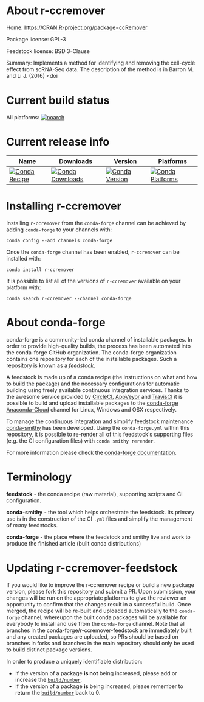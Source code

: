 About r-ccremover
=================

Home: https://CRAN.R-project.org/package=ccRemover

Package license: GPL-3

Feedstock license: BSD 3-Clause

Summary: Implements a method for identifying and removing the cell-cycle effect from scRNA-Seq data. The description of the  method is in Barron M. and Li J. (2016) <doi



Current build status
====================

All platforms:
[![noarch](https://img.shields.io/circleci/project/github/conda-forge/r-ccremover-feedstock/master.svg?label=noarch)](https://circleci.com/gh/conda-forge/r-ccremover-feedstock)

Current release info
====================

| Name | Downloads | Version | Platforms |
| --- | --- | --- | --- |
| [![Conda Recipe](https://img.shields.io/badge/recipe-r--ccremover-green.svg)](https://anaconda.org/conda-forge/r-ccremover) | [![Conda Downloads](https://img.shields.io/conda/dn/conda-forge/r-ccremover.svg)](https://anaconda.org/conda-forge/r-ccremover) | [![Conda Version](https://img.shields.io/conda/vn/conda-forge/r-ccremover.svg)](https://anaconda.org/conda-forge/r-ccremover) | [![Conda Platforms](https://img.shields.io/conda/pn/conda-forge/r-ccremover.svg)](https://anaconda.org/conda-forge/r-ccremover) |

Installing r-ccremover
======================

Installing `r-ccremover` from the `conda-forge` channel can be achieved by adding `conda-forge` to your channels with:

```
conda config --add channels conda-forge
```

Once the `conda-forge` channel has been enabled, `r-ccremover` can be installed with:

```
conda install r-ccremover
```

It is possible to list all of the versions of `r-ccremover` available on your platform with:

```
conda search r-ccremover --channel conda-forge
```


About conda-forge
=================

conda-forge is a community-led conda channel of installable packages.
In order to provide high-quality builds, the process has been automated into the
conda-forge GitHub organization. The conda-forge organization contains one repository
for each of the installable packages. Such a repository is known as a *feedstock*.

A feedstock is made up of a conda recipe (the instructions on what and how to build
the package) and the necessary configurations for automatic building using freely
available continuous integration services. Thanks to the awesome service provided by
[CircleCI](https://circleci.com/), [AppVeyor](https://www.appveyor.com/)
and [TravisCI](https://travis-ci.org/) it is possible to build and upload installable
packages to the [conda-forge](https://anaconda.org/conda-forge)
[Anaconda-Cloud](https://anaconda.org/) channel for Linux, Windows and OSX respectively.

To manage the continuous integration and simplify feedstock maintenance
[conda-smithy](https://github.com/conda-forge/conda-smithy) has been developed.
Using the ``conda-forge.yml`` within this repository, it is possible to re-render all of
this feedstock's supporting files (e.g. the CI configuration files) with ``conda smithy rerender``.

For more information please check the [conda-forge documentation](https://conda-forge.org/docs/).

Terminology
===========

**feedstock** - the conda recipe (raw material), supporting scripts and CI configuration.

**conda-smithy** - the tool which helps orchestrate the feedstock.
                   Its primary use is in the construction of the CI ``.yml`` files
                   and simplify the management of *many* feedstocks.

**conda-forge** - the place where the feedstock and smithy live and work to
                  produce the finished article (built conda distributions)


Updating r-ccremover-feedstock
==============================

If you would like to improve the r-ccremover recipe or build a new
package version, please fork this repository and submit a PR. Upon submission,
your changes will be run on the appropriate platforms to give the reviewer an
opportunity to confirm that the changes result in a successful build. Once
merged, the recipe will be re-built and uploaded automatically to the
`conda-forge` channel, whereupon the built conda packages will be available for
everybody to install and use from the `conda-forge` channel.
Note that all branches in the conda-forge/r-ccremover-feedstock are
immediately built and any created packages are uploaded, so PRs should be based
on branches in forks and branches in the main repository should only be used to
build distinct package versions.

In order to produce a uniquely identifiable distribution:
 * If the version of a package **is not** being increased, please add or increase
   the [``build/number``](https://conda.io/docs/user-guide/tasks/build-packages/define-metadata.html#build-number-and-string).
 * If the version of a package **is** being increased, please remember to return
   the [``build/number``](https://conda.io/docs/user-guide/tasks/build-packages/define-metadata.html#build-number-and-string)
   back to 0.
